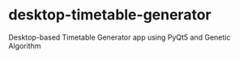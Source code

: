 # desktop-timetable-generator
Desktop-based Timetable Generator app using PyQt5 and Genetic Algorithm
